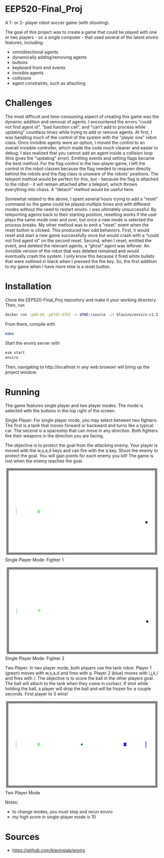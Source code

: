 # EEP520-Final_Proj
A 1- or 2- player robot soccer game (with shooting).

The goal of this project was to create a game that could be played with one or two players - on a single computer - that used several of the latest enviro features, including: 
- omnidirectional agents
- dynamically adding/removing agents
- buttons
- keyboard front end events
- invisible agents
- collisions
- agent constraints, such as attaching

# Challenges
The most difficult and time-consuming aspect of creating this game was the dynamic addition and removal of agents. I encountered the errors "could not find agent id", "bad function call", and "can't add to process while updating" countless times while trying to add or remove agents. At first, I was handling much of the control of the system with the "player one" robot class. Once invisible agents were an option, I moved the control to an overall invisible controller, which made the code much cleaner and easier to debug. I also realized that you cannot add an agent inside a collision loop (this gives the "updating" error). Emitting events and setting flags became the best method. For the flag control in the two-player game, I left the control in the robot classes because the flag needed to respawn directly behind the robots and the flag class is unaware of the robots' positions. The teleport method would be perfect for this, but - because the flag is attached to the robot - it will remain attached after a teleport, which throws everything into chaos. A "detach" method would be useful here. 

Somewhat related to the above, I spent several hours trying to add a "reset" command so the game could be played multiple times and with different modes without the need to restart enviro. I was ultimately unsuccessful. By teleporting agents back to their starting position, resetting works if the user plays the same mode over and over, but once a new mode is selected the process breaks. My other method was to emit a "reset" event when the reset button is clicked. This produced two odd behaviors. First, it would reset and start a new game successfully once but would crash with a “could not find agent id” on the second reset. Second, when I reset, emitted the event, and deleted the relevant agents, a “ghost” agent was leftover. An invisible version of the robot that was deleted remained and would eventually crash the system. I only know this because it fired white bullets that were outlined in black when I pressed the fire key. So, the first addition to my game when I have more time is a reset button.

# Installation
Clone the EEP520-Final_Proj repository and make it your working directory.
Then, run 

```bash
docker run -p80:80 -p8765:8765 -v $PWD:/source -it klavins/enviro:v1.5 bash
```
From there, compile with
```bash
make
```
Start the enviro server with 
```bash
esm start
enviro
```
Then, navigating to http://localhost in any web browser will bring up the project window.

# Running
The game features single player and two player modes. The mode is selected with the buttons in the top right of the screen.

Single Player:
For single player mode, you may select between two fighters. The first is a tank that moves forward or backward and turns like a typical car. The second is a spaceship that can move in any direction. Both fighters fire their weapons in the direction you are facing.

The objective is to protect the goal from the attacking enemy. Your player is moved with the w,s,a,d keys and can fire with the q key. Shoot the enemy to protect the goal. You will gain points for each enemy you kill! The game is lost when the enemy reaches the goal.

![two](single-player_1.png)
Single Player Mode: Fighter 1

![two](single-player_2.png)
Single Player Mode: Fighter 2

Two Player:
In two player mode, both players use the tank robot. Player 1 (green) moves with w,s,a,d and fires with q. Player 2 (blue) moves with i,j,k,l and fires with /. The objective is to score the ball in the other players goal. The ball will attach to the tank when they come in contact. If shot while holding the ball, a player will drop the ball and will be frozen for a couple seconds. First player to 3 wins!

![two](two-player.png)
Two Player Mode

Notes:
- to change modes, you must stop and rerun enviro
- my high score in single-player mode is 10

# Sources
- https://github.com/klavinslab/enviro

